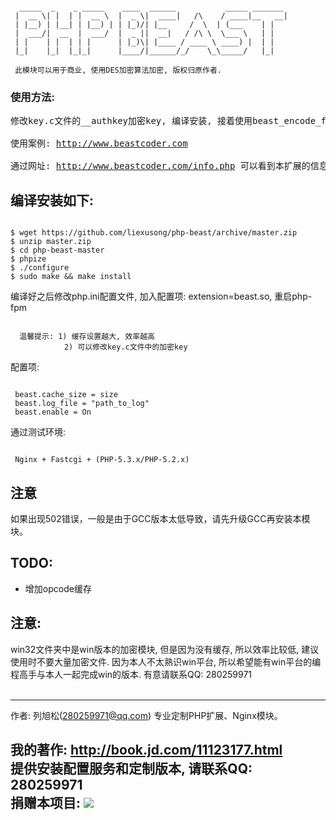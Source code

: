 <pre><code>
  _____  _    _ _____    ____  ______           _____ _______ 
 |  __ \| |  | |  __ \  |  _ \|  ____|   /\    / ____|__   __|
 | |__) | |__| | |__) | | |_)/| |__     /  \  | (___    | |   
 |  ___/|  __  |  ___/  |  _ ||  __|   / /\ \  \___ \   | |   
 | |    | |  | | |      | |_)\| |____ / ____ \ ____) |  | |   
 |_|    |_|  |_|_|      |____/|______/_/    \_\_____/   |_|   
 
 此模块可以用于商业, 使用DES加密算法加密, 版权归原作者.
</code></pre>

<h3>使用方法:</h3>
<pre>
修改key.c文件的__authkey加密key, 编译安装, 接着使用beast_encode_file()函数进行加密, 加密后的文件beast模块能自动识别.<br />
使用案例: <a href="http://www.beastcoder.com">http://www.beastcoder.com</a><br />
通过网址: <a href="http://www.beastcoder.com/info.php">http://www.beastcoder.com/info.php</a> 可以看到本扩展的信息.
</pre>


编译安装如下:
-------------
<pre><code>
$ wget https://github.com/liexusong/php-beast/archive/master.zip
$ unzip master.zip
$ cd php-beast-master
$ phpize
$ ./configure
$ sudo make && make install
</code></pre>

编译好之后修改php.ini配置文件, 加入配置项: extension=beast.so, 重启php-fpm

<pre><code>
  温馨提示: 1) 缓存设置越大, 效率越高
            2) 可以修改key.c文件中的加密key
</code></pre>


配置项:
<pre><code>
 beast.cache_size = size
 beast.log_file = "path_to_log"
 beast.enable = On
</code></pre>

通过测试环境:
<pre><code>
 Nginx + Fastcgi + (PHP-5.3.x/PHP-5.2.x)
</code></pre>


注意
----
如果出现502错误，一般是由于GCC版本太低导致，请先升级GCC再安装本模块。


TODO:
-----
* 增加opcode缓存

注意:
-----
win32文件夹中是win版本的加密模块, 但是因为没有缓存, 所以效率比较低, 建议使用时不要大量加密文件.
因为本人不太熟识win平台, 所以希望能有win平台的编程高手与本人一起完成win的版本. 有意请联系QQ: 280259971<br/><br/>


------------------------------
作者: 列旭松(280259971@qq.com) 专业定制PHP扩展、Nginx模块。

我的著作: http://book.jd.com/11123177.html<br/>
<b>提供安装配置服务和定制版本, 请联系QQ: 280259971</b><br/>
捐赠本项目: <a href='http://me.alipay.com/liexusong'><img src='https://img.alipay.com/sys/personalprod/style/mc/btn-index.png' /></a>
------------------------------

